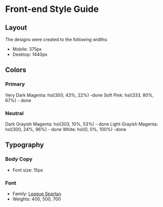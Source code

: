 # Front-end Style Guide

## Layout

The designs were created to the following widths:

- Mobile: 375px
- Desktop: 1440px

## Colors

### Primary

Very Dark Magenta: hsl(300, 43%, 22%) -done
Soft Pink: hsl(333, 80%, 67%) - done

### Neutral

Dark Grayish Magenta: hsl(303, 10%, 53%) - done
Light Grayish Magenta: hsl(300, 24%, 96%) - done
White: hsl(0, 0%, 100%) -done

## Typography

### Body Copy

- Font size: 15px

### Font

- Family: [League Spartan](https://fonts.google.com/specimen/League+Spartan)
- Weights: 400, 500, 700
